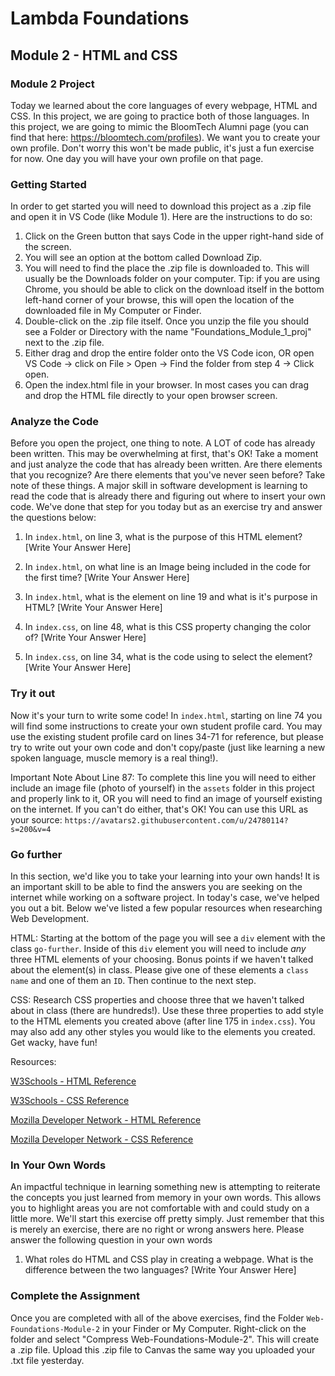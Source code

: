 # Lambda Foundations

## Module 2 - HTML and CSS

### Module 2 Project

Today we learned about the core languages of every webpage, HTML and CSS. In this project, we are going to practice both of those languages.
In this project, we are going to mimic the BloomTech Alumni page (you can find that here: https://bloomtech.com/profiles). We want you to create your own profile. Don't worry this won't be made public, it's just a fun exercise for now. One day you will have your own profile on that page.

### Getting Started

In order to get started you will need to download this project as a .zip file and open it in VS Code (like Module 1). Here are the instructions to do so:

1. Click on the Green button that says Code in the upper right-hand side of the screen.
2. You will see an option at the bottom called Download Zip.
3. You will need to find the place the .zip file is downloaded to. This will usually be the Downloads folder on your computer. Tip: if you are using Chrome, you should be able to click on the download itself in the bottom left-hand corner of your browse, this will open the location of the downloaded file in My Computer or Finder.
4. Double-click on the .zip file itself. Once you unzip the file you should see a Folder or Directory with the name "Foundations_Module_1_proj" next to the .zip file.
5. Either drag and drop the entire folder onto the VS Code icon, OR open VS Code -> click on File > Open -> Find the folder from step 4 -> Click open.
6. Open the index.html file in your browser. In most cases you can drag and drop the HTML file directly to your open browser screen.

### Analyze the Code

Before you open the project, one thing to note. A LOT of code has already been written. This may be overwhelming at first, that's OK! Take a moment and just analyze the code that has already been written. Are there elements that you recognize? Are there elements that you've never seen before? Take note of these things. A major skill in software development is learning to read the code that is already there and figuring out where to insert your own code. We've done that step for you today but as an exercise try and answer the questions below:

1. In `index.html`, on line 3, what is the purpose of this HTML element?
   [Write Your Answer Here]

2. In `index.html`, on what line is an Image being included in the code for the first time?
   [Write Your Answer Here]

3. In `index.html`, what is the element on line 19 and what is it's purpose in HTML?
   [Write Your Answer Here]

4. In `index.css`, on line 48, what is this CSS property changing the color of?
   [Write Your Answer Here]

5. In `index.css`, on line 34, what is the code using to select the element?
   [Write Your Answer Here]

### Try it out

Now it's your turn to write some code! In `index.html`, starting on line 74 you will find some instructions to create your own student profile card. You may use the existing student profile card on lines 34-71 for reference, but please try to write out your own code and don't copy/paste (just like learning a new spoken language, muscle memory is a real thing!).

Important Note About Line 87: To complete this line you will need to either include an image file (photo of yourself) in the `assets` folder in this project and properly link to it, OR you will need to find an image of yourself existing on the internet. If you can't do either, that's OK! You can use this URL as your source: `https://avatars2.githubusercontent.com/u/24780114?s=200&v=4`

### Go further

In this section, we'd like you to take your learning into your own hands! It is an important skill to be able to find the answers you are seeking on the internet while working on a software project. In today's case, we've helped you out a bit. Below we've listed a few popular resources when researching Web Development.

HTML: Starting at the bottom of the page you will see a `div` element with the class `go-further`. Inside of this `div` element you will need to include _any_ three HTML elements of your choosing. Bonus points if we haven't talked about the element(s) in class. Please give one of these elements a `class name` and one of them an `ID`. Then continue to the next step.

CSS: Research CSS properties and choose three that we haven't talked about in class (there are hundreds!). Use these three properties to add style to the HTML elements you created above (after line 175 in `index.css`). You may also add any other styles you would like to the elements you created. Get wacky, have fun!

Resources:

[W3Schools - HTML Reference](https://www.w3schools.com/html/html_elements.asp)

[W3Schools - CSS Reference](https://www.w3schools.com/cssref/)

[Mozilla Developer Network - HTML Reference](https://developer.mozilla.org/en-US/docs/Web/HTML/Element)

[Mozilla Developer Network - CSS Reference](https://developer.mozilla.org/en-US/docs/Web/CSS/Reference)

### In Your Own Words

An impactful technique in learning something new is attempting to reiterate the concepts you just learned from memory in your own words. This allows you to highlight areas you are not comfortable with and could study on a little more. We'll start this exercise off pretty simply. Just remember that this is merely an exercise, there are no right or wrong answers here. Please answer the following question in your own words

1. What roles do HTML and CSS play in creating a webpage. What is the difference between the two languages?
   [Write Your Answer Here]

### Complete the Assignment

Once you are completed with all of the above exercises, find the Folder `Web-Foundations-Module-2` in your Finder or My Computer. Right-click on the folder and select "Compress Web-Foundations-Module-2". This will create a .zip file. Upload this .zip file to Canvas the same way you uploaded your .txt file yesterday.

